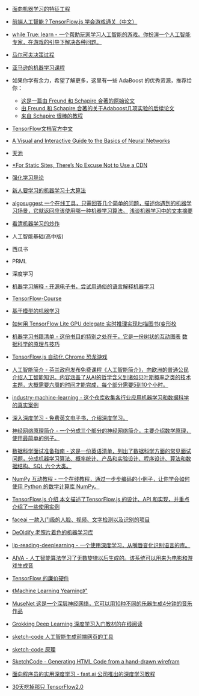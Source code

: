 
- [面向机器学习的特征工程](http://fe4ml.apachecn.org/#/)
- [前端人工智能？TensorFlow.js 学会游戏通关（中文）](https://zhuanlan.zhihu.com/p/35451395)
- [while True: learn - 一个帮助玩家学习人工智能的游戏。你扮演一个人工智能专家，在游戏的引导下解决各种问题。](https://luden.io/wtl/)
- [马尔可夫决策过程](https://xaviergeerinck.com/markov-property-chain-reward-decision)
- [亚马逊的机器学习课程](https://aws.amazon.com/training/learning-paths/machine-learning/)
- 如果你学有余力，希望了解更多，这里有一些 AdaBoost 的优秀资源，推荐给你：
  * [这是一篇由 Freund 和 Schapire 合著的原始论文](https://cseweb.ucsd.edu/~yfreund/papers/IntroToBoosting.pdf)
  * [由 Freund 和 Schapire 合著的关于Adaboost几项实验的后续论文](https://people.cs.pitt.edu/~milos/courses/cs2750/Readings/boosting.pdf)
  * [来自 Schapire 很棒的教程](https://s3.cn-north-1.amazonaws.com.cn/static-documents/nd101/MLND+documents/schapire.pdf)
- [TensorFlow文档官方中文](https://tensorflow.google.cn/tutorials/?hl=zh-cn)
- [A Visual and Interactive Guide to the Basics of Neural Networks](https://jalammar.github.io/visual-interactive-guide-basics-neural-networks/)
- [天池](https://tianchi.aliyun.com/markets/tianchi/aiacademy?open_id=2c9c2cbb-eff3-45f6-a92f-1c05d8b539c8-&open_cid=21004)
- [*For Static Sites, There’s No Excuse Not to Use a CDN](https://forestry.io/blog/for-static-sites-theres-no-excuse-not-to-use-a-cdn/)
- [强化学习导论](http://incompleteideas.net/book/the-book.html)
- [新人要学习的机器学习十大算法](https://towardsdatascience.com/a-tour-of-the-top-10-algorithms-for-machine-learning-newbies-dde4edffae11)
- [algosuggest 一个在线工具，只需回答几个简单的问题，描述你遇到的机器学习场景，它就返回应该使用哪一种机器学习算法。](https://mlroadmap.com/algosuggest/)
[浅谈机器学习中的文本摘要](https://blog.floydhub.com/gentle-introduction-to-text-summarization-in-machine-learning/)
- [看清机器学习的炒作](https://medium.com/@sapy/get-over-the-machine-learning-hype-79abcbe3)
- 人工智能基础(高中版)
- 西瓜书
- PRML
- 深度学习
- [机器学习解释 - 开源电子书，尝试用通俗的语言解释机器学习](https://christophm.github.io/interpretable-ml-book/)
- [TensorFlow-Course](https://github.com/open-source-for-science/TensorFlow-Course)
- [基于模型的机器学习](http://mbmlbook.com/)
- [如何用 TensorFlow Lite GPU delegate 实时推理实现扫描图书(变形校](https://medium.com/tensorflow/how-vflat-used-the-tflite-gpu-delegate-for-real-time-inference-to-scan-books-df3bb86a4eb7)
- [机器学习书籍清单 - 这份书目的特别之处在于，它是一份树状的互动图表](https://anvaka.github.io/greview/hands-on-ml/1/)
[数据科学的原理与技巧](https://www.textbook.ds100.org/)
- [TensorFlow.js 自动化 Chrome 恐龙游戏](https://heartbeat.fritz.ai/automating-chrome-dinosaur-game-part-1-290578f13907)
- [人工智能简介 - 芬兰政府发布免费课程《人工智能简介》，向欧洲的普通公民介绍人工智能知识。内容涵盖了从AI的哲学含义到诸如贝叶斯概率之类的技术主题，大概需要六周的时间才能完成，每个部分需要5到10个小时。](https://course.elementsofai.com/)
- [industry-machine-learning - 这个仓库收集各行业应用机器学习和数据科学的真实案例](https://github.com/firmai/industry-machine-learning)
- [深入深度学习 - 免费英文电子书，介绍深度学习。](https://d2l.ai/)
- [神经网络原理简介 - 一个分成三个部分的神经网络简介，主要介绍数学原理，使用最简单的例子。](https://github.com/gokadin/ai-simplest-network)
- [数据科学面试准备指南 - 这是一份英语清单，列出了数据科学方面的常见面试问题，分成机器学习算法、概率统计、产品和实验设计、程序设计、算法和数据结构、SQL 六个大类。](https://www.kdnuggets.com/2020/01/data-science-interview-study-guide.html)

- [NumPy 互动教程 - 一个在线教程，通过一步步编码的小例子，让你学会如何使用 Python 的数学计算库 NumPy。](https://github.com/vthommeret/mathtocode)
- [TensorFlow.js 介绍 本文描述了TensorFlow.js 的设计、API 和实现，并重点介绍了一些使用实例](https://arxiv.org/abs/1901.05350)
- [faceai 一款入门级的人脸、视频、文字检测以及识别的项目](https://github.com/vipstone/faceai) 
- [DeOldify 老照片着色的机器学习库](https://github.com/jantic/DeOldify)
- [lip-reading-deeplearning - 一个使用深度学习，从嘴唇变化识别语言的库。](https://github.com/astorfi/lip-reading-deeplearning)
- [AIVA - 人工智能算法学习了无数旋律以后生成的。该系统可以用来为电影和游戏生成音](https://www.aiva.ai/)
- [TensorFlow 的廉价硬件](https://techerati.com/news-hub/tensorflow-can-now-run-on-12-edge-hardware/)
- [《Machine Learning Yearning》"](http://www.mlyearning.org/)
- [MuseNet 这是一个深层神经网络，它可以用10种不同的乐器生成4分钟的音乐作品](https://openai.com/blog/musenet/)
- [Grokking Deep Learning 深度学习入门教材的在线阅读](https://livebook.manning.com/#!/book/grokking-deep-learning/)
- [sketch-code 人工智能生成前端网页的工具](https://github.com/ashnkumar/sketch-code)
- [sketch-code 原理](https://blog.insightdatascience.com/automated-front-end-development-using-deep-learning-3169dd086e82)
- [SketchCode - Generating HTML Code from a hand-drawn wirefram](https://github.com/ashnkumar/sketch-code)
- [面向程序员的实用深度学习 - fast.ai 公司推出的深度学习教程](https://course.fast.ai/)
- [30天吃掉那只 TensorFlow2.0](https://github.com/lyhue1991/eat_tensorflow2_in_30_days)